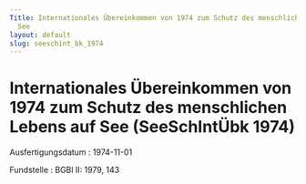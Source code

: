 ```yaml
---
Title: Internationales Übereinkommen von 1974 zum Schutz des menschlichen Lebens auf
  See
layout: default
slug: seeschint_bk_1974
---
```


# Internationales Übereinkommen von 1974 zum Schutz des menschlichen Lebens auf See (SeeSchIntÜbk 1974)

Ausfertigungsdatum
:   1974-11-01

Fundstelle
:   BGBl II: 1979, 143

